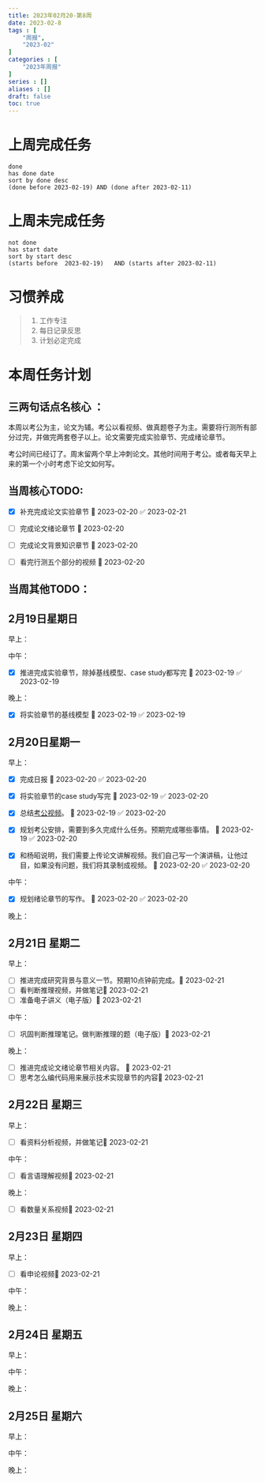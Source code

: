 ```yaml
---
title: 2023年02月20-第8周
date: 2023-02-8
tags : [
	"周报",
	"2023-02"
]
categories : [
	"2023年周报"
]
series : []
aliases : []
draft: false
toc: true
---
```

# 上周完成任务
```tasks
done
has done date
sort by done desc
(done before 2023-02-19) AND (done after 2023-02-11)
```

# 上周未完成任务
```tasks
not done
has start date
sort by start desc
(starts before  2023-02-19)   AND (starts after 2023-02-11) 
```


# 习惯养成
> 1. 工作专注
> 2. 每日记录反思
> 3. 计划必定完成


# 本周任务计划

## 三两句话点名核心 ：
本周以考公为主，论文为辅。考公以看视频、做真题卷子为主。需要将行测所有部分过完，并做完两套卷子以上。论文需要完成实验章节、完成绪论章节。

考公时间已经订了。周末留两个早上冲刺论文。其他时间用于考公。或者每天早上来的第一个小时考虑下论文如何写。

## 当周核心TODO:
- [x] 补充完成论文实验章节 🛫 2023-02-20 ✅ 2023-02-21
- [ ] 完成论文绪论章节 🛫 2023-02-20 
- [ ] 完成论文背景知识章节 🛫 2023-02-20 
- [ ] 看完行测五个部分的视频 🛫 2023-02-20 



## 当周其他TODO：



## 2月19日星期日  
早上：

中午：
- [x] 推进完成实验章节，除掉基线模型、case study都写完 🛫 2023-02-19  ✅ 2023-02-19

晚上：
- [x] 将实验章节的基线模型 🛫 2023-02-19  ✅ 2023-02-19

## 2月20日星期一  
早上：
- [x] 完成日报 🛫 2023-02-20 ✅ 2023-02-20
- [x] 将实验章节的case study写完 🛫 2023-02-19 ✅ 2023-02-20
- [x] 总结[考公视频](https://www.bilibili.com/video/BV1HG4y1P77j/?vd_source=64171f856db920efec690ac6c00f5cee)。 🛫 2023-02-19 ✅ 2023-02-20
- [x] 规划考公安排，需要到多久完成什么任务。预期完成哪些事情。 🛫 2023-02-19 ✅ 2023-02-20
- [x] 和杨昭说明，我们需要上传论文讲解视频。我们自己写一个演讲稿，让他过目，如果没有问题，我们将其录制成视频。 🛫 2023-02-20 ✅ 2023-02-20


中午：
- [x] 规划绪论章节的写作。 🛫 2023-02-20 ✅ 2023-02-20

晚上：


## 2月21日 星期二  
早上：
- [ ] 推进完成研究背景与意义一节。预期10点钟前完成。🛫 2023-02-21 
- [ ] 看判断推理视频，并做笔记🛫 2023-02-21 
- [ ] 准备电子讲义（电子版）🛫 2023-02-21 

中午：
- [ ] 巩固判断推理笔记。做判断推理的题（电子版）🛫 2023-02-21 


晚上：
- [ ] 推进完成论文绪论章节相关内容。 🛫 2023-02-21 
- [ ] 思考怎么编代码用来展示技术实现章节的内容🛫 2023-02-21 

## 2月22日 星期三  
早上：
- [ ]  看资料分析视频，并做笔记🛫 2023-02-21 

中午：
- [ ] 看言语理解视频🛫 2023-02-21 

晚上：
- [ ]  看数量关系视频🛫 2023-02-21 

## 2月23日 星期四  
早上：
- [ ] 看申论视频🛫 2023-02-21 

中午：

晚上：

## 2月24日 星期五  
早上：

中午：

晚上：

## 2月25日 星期六  
早上：

中午：

晚上：




